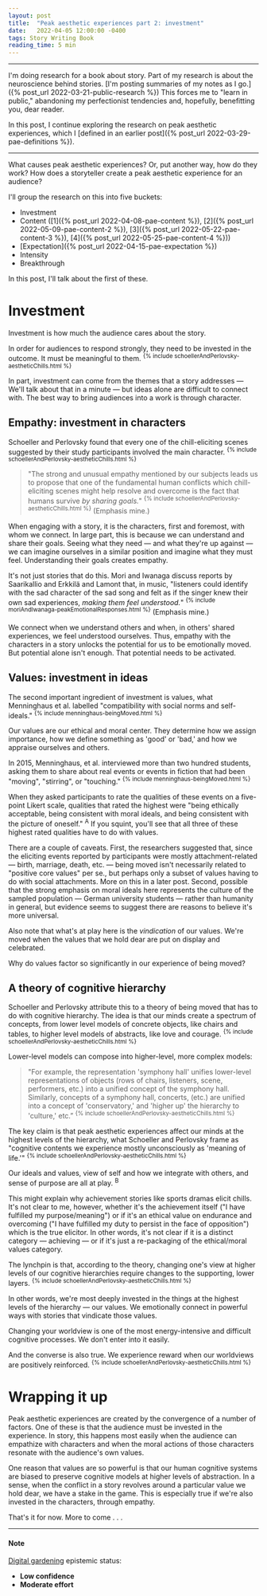 ```yaml
---
layout: post
title:  "Peak aesthetic experiences part 2: investment"
date:   2022-04-05 12:00:00 -0400
tags: Story Writing Book
reading_time: 5 min
---
```


---

I'm doing research for a book about story. Part of my research is about the neuroscience behind stories. [I'm posting summaries of my notes as I go.]({% post_url 2022-03-21-public-research %}) This forces me to "learn in public," abandoning my perfectionist tendencies and, hopefully, benefitting you, dear reader.

In this post, I continue exploring the research on peak aesthetic experiences, which I [defined in an earlier post]({% post_url 2022-03-29-pae-definitions %}).

---

What causes peak aesthetic experiences? Or, put another way, how do they work? How does a storyteller create a peak aesthetic experience for an audience?

I'll group the research on this into five buckets:

- Investment
- Content ([1]({% post_url 2022-04-08-pae-content %}), [2]({% post_url 2022-05-09-pae-content-2 %}), [3]({% post_url 2022-05-22-pae-content-3 %}), [4]({% post_url 2022-05-25-pae-content-4 %}))
- [Expectation]({% post_url 2022-04-15-pae-expectation %})
- Intensity
- Breakthrough

In this post, I'll talk about the first of these.

# Investment

Investment is how much the audience cares about the story.

In order for audiences to respond strongly, they need to be invested in the outcome. It must be meaningful to them. <sup>{% include schoellerAndPerlovsky-aestheticChills.html %}</sup>

In part, investment can come from the themes that a story addresses &mdash; We'll talk about that in a minute &mdash; but ideas alone are difficult to connect with. The best way to bring audiences into a work is through character.

## Empathy: investment in characters

Schoeller and Perlovsky found that every one of the chill-eliciting scenes suggested by their study participants involved the main character. <sup>{% include schoellerAndPerlovsky-aestheticChills.html %}</sup>

> "The strong and unusual empathy mentioned by our subjects leads us to propose that one of the fundamental human conflicts which chill-eliciting scenes might help resolve and overcome is the fact that humans survive _by sharing goals._" <sup>{% include schoellerAndPerlovsky-aestheticChills.html %}</sup> (Emphasis mine.)

When engaging with a story, it is the characters, first and foremost, with whom we connect. In large part, this is because we can understand and share their goals. Seeing what they need &mdash; and what they're up against &mdash; we can imagine ourselves in a similar position and imagine what they must feel. Understanding their goals creates empathy.

It's not just stories that do this. Mori and Iwanaga discuss reports by Saarikallio and Erkkilä and Lamont that, in music, "listeners could identify with the sad character of the sad song and felt as if the singer knew their own sad experiences, _making them feel understood._" <sup>{% include moriAndIwanaga-peakEmotionalResponses.html %}</sup> (Emphasis mine.)

We connect when we understand others and when, in others' shared experiences, we feel understood ourselves. Thus, empathy with the characters in a story unlocks the potential for us to be emotionally moved. But potential alone isn't enough. That potential needs to be activated.

## Values: investment in ideas

The second important ingredient of investment is values, what Menninghaus et al. labelled "compatibility with social norms and self-ideals." <sup>{% include menninghaus-beingMoved.html %}</sup>

Our values are our ethical and moral center. They determine how we assign importance, how we define something as 'good' or 'bad,' and how we appraise ourselves and others.

In 2015, Menninghaus, et al. interviewed more than two hundred students, asking them to share about real events or events in fiction that had been "moving", "stirring", or "touching." <sup>{% include menninghaus-beingMoved.html %}</sup>

When they asked participants to rate the qualities of these events on a five-point Likert scale, qualities that rated the highest were "being ethically acceptable, being consistent with moral ideals, and being consistent with the picture of oneself." <sup class="aside">A</sup> If you squint, you'll see that all three of these highest rated qualities have to do with values.

<aside>There are a couple of caveats. First, the researchers suggested that, since the eliciting events reported by participants were mostly attachment-related &mdash; birth, marriage, death, etc. &mdash; being moved isn't necessarily related to "positive core values" per se., but perhaps only a subset of values having to do with social attachments. More on this in a later post. Second, possible that the strong emphasis on moral ideals here represents the culture of the sampled population &mdash; German university students &mdash; rather than humanity in general, but evidence seems to suggest there are reasons to believe it's more universal.</aside>

Also note that what's at play here is the _vindication_ of our values. We're moved when the values that we hold dear are put on display and celebrated.

Why do values factor so significantly in our experience of being moved?

## A theory of cognitive hierarchy

Schoeller and Perlovsky attribute this to a theory of being moved that has to do with cognitive hierarchy. The idea is that our minds create a spectrum of concepts, from lower level models of concrete objects, like chairs and tables, to higher level models of abstracts, like love and courage. <sup>{% include schoellerAndPerlovsky-aestheticChills.html %}</sup>

Lower-level models can compose into higher-level, more complex models:

> "For example, the representation 'symphony hall' unifies lower-level representations of objects (rows of chairs, listeners, scene, performers, etc.) into a unified concept of the symphony hall. Similarly, concepts of a symphony hall, concerts, (etc.) are unified into a concept of 'conservatory,' and 'higher up' the hierarchy to 'culture,' etc.” <sup>{% include schoellerAndPerlovsky-aestheticChills.html %}</sup>

The key claim is that peak aesthetic experiences affect our minds at the highest levels of the hierarchy, what Schoeller and Perlovsky frame as "cognitive contents we experience mostly unconsciously as 'meaning of life.'" <sup>{% include schoellerAndPerlovsky-aestheticChills.html %}</sup>

Our ideals and values, view of self and how we integrate with others, and sense of purpose are all at play. <sup class="aside">B</sup>

<aside>This might explain why achievement stories like sports dramas elicit chills. It's not clear to me, however, whether it's the achievement itself ("I have fulfilled my purpose/meaning") or if it's an ethical value on endurance and overcoming ("I have fulfilled my duty to persist in the face of opposition") which is the true elicitor. In other words, it's not clear if it is a distinct category &mdash; achieving &mdash; or if it's just a re-packaging of the ethical/moral values category.</aside>

The lynchpin is that, according to the theory, changing one's view at higher levels of our cognitive hierarchies require changes to the supporting, lower layers. <sup>{% include schoellerAndPerlovsky-aestheticChills.html %}</sup>

In other words, we're most deeply invested in the things at the highest levels of the hierarchy — our values. We emotionally connect in powerful ways with stories that vindicate those values.

Changing your worldview is one of the most energy-intensive and difficult cognitive processes. We don't enter into it easily.

And the converse is also true. We experience reward when our worldviews are positively reinforced. <sup>{% include schoellerAndPerlovsky-aestheticChills.html %}</sup>

# Wrapping it up

Peak aesthetic experiences are created by the convergence of a number of factors. One of these is that the audience must be invested in the experience. In story, this happens most easily when the audience can empathize with characters and when the moral actions of those characters resonate with the audience's own values. 

One reason that values are so powerful is that our human cognitive systems are biased to preserve cognitive models at higher levels of abstraction. In a sense, when the conflict in a story revolves around a particular value we hold dear, we have a stake in the game. This is especially true if we're also invested in the characters, through empathy.

That's it for now. More to come . . .

---

#### Note

[Digital gardening](https://maggieappleton.com/garden-history) epistemic status:

- <strong>Low confidence</strong>
- <strong>Moderate effort</strong>